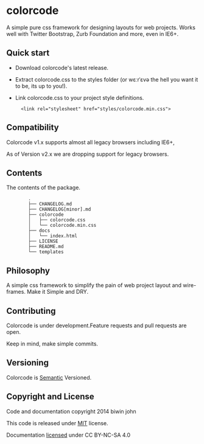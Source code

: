 colorcode
=========

A simple pure css framework for designing layouts for web projects. Works well with Twitter Bootstrap, Zurb Foundation and more, even in IE6+.

Quick start
-----------

* Download colorcode's latest release.
* Extract colorcode.css to the styles folder (or wɛːrˈɛvə the hell you want it to be, its up to you!).
* Link colorcode.css to your project style definitions.

		<link rel="stylesheet" href="styles/colorcode.min.css">

Compatibility
-------------
Colorcode v1.x supports almost all legacy browsers including IE6+,

As of Version v2.x we are dropping support for legacy browsers.



Contents
--------
The contents of the package.
```
		.
        ├── CHANGELOG.md
        ├── CHANGELOG[minor].md
        ├── colorcode
        │   ├── colorcode.css
        │   └── colorcode.min.css
        ├── docs
        │   └── index.html
        ├── LICENSE
        ├── README.md
        └── templates
```


Philosophy
----------
A simple css framework to simplify the pain of web project layout and wire-frames. Make it Simple and DRY.


Contributing
------------
Colorcode is under development.Feature requests and pull requests are open.

Keep in mind, make simple commits.


Versioning
----------
Colorcode is [Semantic] Versioned.



Copyright and License
---------------------
Code and documentation copyright 2014 biwin john

This code is released under [MIT] license.

Documentation [licensed] under CC BY-NC-SA 4.0

[Semantic]:http://semver.org/


[MIT]:http://opensource.org/licenses/MIT

[licensed]:http://creativecommons.org/licenses/by-nc-sa/4.0/